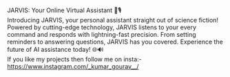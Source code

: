JARVIS: Your Online Virtual Assistant 🤖🎙️
<br>
Introducing JARVIS, your personal assistant straight out of science fiction! Powered by cutting-edge technology, JARVIS listens to your every command and responds with lightning-fast precision. From setting reminders to answering questions, JARVIS has you covered. Experience the future of AI assistance today! 🌐🔊
<br>
If you like my projects then follow me on insta:- https://www.instagram.com/_kumar_gourav__/
